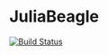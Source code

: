 # JuliaBeagle

[![Build Status](https://github.com/erathorn/JuliaBeagle.jl/actions/workflows/CI.yml/badge.svg?branch=main)](https://github.com/erathorn/JuliaBeagle.jl/actions/workflows/CI.yml?query=branch%3Amain)
